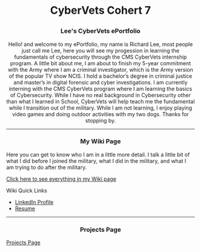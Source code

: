 <h1> <p align="center">
 CyberVets Cohert 7 
</p> </h1>



<h3> <p align="center">
  Lee's CyberVets ePortfolio
</p> </h3>

 <p div{
    width: 200px;
    word-wrap: break-word;
} 
</p>
<p align="center">
Hello! and welcome to my ePortfolio, my name is Richard Lee, most people just call me Lee, here you will see my progession in learning the fundamentals of cybersecurity through the CMS CyberVets internship program. A little bit about me, I am about to finish my 5-year commitment with the Army where I am a criminal investigator, which is the Army version of the popular TV show NCIS. I hold a bachelor’s degree in criminal justice and master’s in digital forensic and cyber investigations. I am currently interning with the CMS CyberVets program where I am learning the basics of Cybersecurity. While I have no real background in Cybersecurity other than what I learned in School, CyberVets will help teach me the fundamental while I transition out of the military. While I am not learning, I enjoy playing video games and doing outdoor activities with my two dogs. Thanks for stopping by.
 
---
 
 <h3> <p align="center">
  My Wiki Page
</p> </h3>

Here you can get to know who I am in a little more detail. I talk a little bit of what I did before I joined the military, what I did in the military, and what I am trying to do after the military. 

[Click here to see everything in my Wiki page](https://github.com/Reeseys/CyberVets_ePortfolio_C7/wiki) 

Wiki Quick Links

 * [LinkedIn Profile](https://www.linkedin.com/in/yr-lee/)
 * [Resume](https://github.com/Reeseys/CyberVets_ePortfolio_C7/files/8384037/Resume_LEE.pdf)


---
 
 <h3> <p align="center">
  Projects Page
</p> </h3>

[Projects Page](https://github.com/Reeseys/CyberVets_ePortfolio_C7/projects?type=beta)
